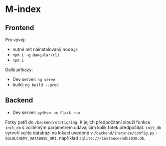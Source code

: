 # M-index

## Frontend

Pro vývoj:

- nutné mít nainstalovaný node.js
- `npm i -g @angular/cli`
- `npm i`

Další příkazy:

- Dev server: `ng serve`
- build: `ng build --prod`

## Backend

- Dev server: `python -m flask run`

Fotky patří do `/backend/static/img`. K jejich předpočítání slouží funkce `init_db` s volitelným parametrem udávajícím kolik fotek předpočítat. `init_db` vytvoří sqlite databázi na lokaci uvedené v `/backend/instance/config.py` - `SQLALCHEMY_DATABASE_URI`, například `sqlite:///instance/ndbi038.db`.
